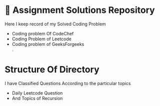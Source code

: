 <h1>📂 Assignment Solutions Repository</h1>
    
<p>Here I keep record of my Solved Coding Problem  </p>
<ul>
  <li>Coding problem Of CodeChef</li>
  <li>Coding Problem of Leetcode</li>
  <li>Coding problem of GeeksForgeeks</li>. 
</ul>
<h1>Structure Of Directory</h1>
<p>I have Classified Questions According to the particular topics</p>
<ul>
  <li> Daily Leetcode Question </li>
  <li>And Topics of Recursion </li>
</ul>
<h1></h1>

